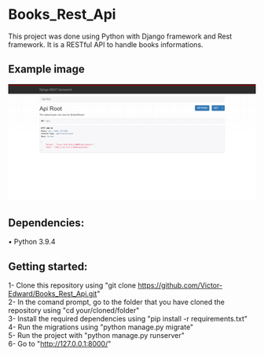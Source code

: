 # Books_Rest_Api
 This project was done using Python with Django framework and Rest framework. It is a RESTful API to handle books informations.
 
## Example image

<img src="https://github.com/Victor-Edward/Books_Rest_Api/blob/main/books_api/images/example.png?raw=true" alt="Example image"/>
 
## Dependencies:
 • Python 3.9.4
 
## Getting started:
  1- Clone this repository using "git clone https://github.com/Victor-Edward/Books_Rest_Api.git" <br>
  2- In the comand prompt, go to the folder that you have cloned the repository using "cd your/cloned/folder" <br>
  3- Install the required dependencies using "pip install -r requirements.txt" <br>
  4- Run the migrations using "python manage.py migrate" <br>
  5- Run the project with "python manage.py runserver" <br>
  6- Go to "http://127.0.0.1:8000/" <br>
 
